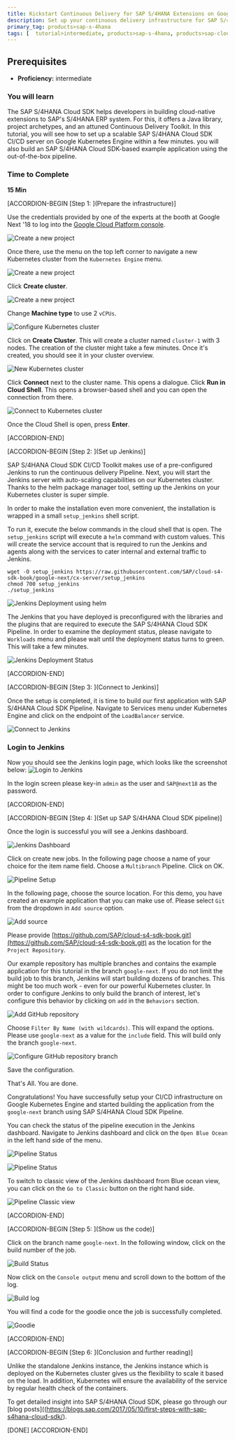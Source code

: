 ```yaml
---
title: Kickstart Continuous Delivery for SAP S/4HANA Extensions on Google Kubernetes Engine
description: Set up your continuous delivery infrastructure for SAP S/4HANA extension applications on Google Kubernetes Engine.
primary_tag: products>sap-s-4hana
tags: [  tutorial>intermediate, products>sap-s-4hana, products>sap-cloud-platform, products>sap-s-4hana-cloud-sdk, topic>cloud, topic>Continues delivery, topic>Pipeline ]
---
```


## Prerequisites  
 - **Proficiency:** intermediate

### You will learn
The SAP S/4HANA Cloud SDK helps developers in building cloud-native extensions to SAP's S/4HANA ERP system. For this, it offers a Java library, project archetypes, and an attuned Continuous Delivery Toolkit. In this tutorial, you will see how to set up a scalable SAP S/4HANA Cloud SDK CI/CD server on Google Kubernetes Engine within a few minutes. you will also build an SAP S/4HANA Cloud SDK-based example application using the out-of-the-box pipeline.

### Time to Complete
**15 Min**

[ACCORDION-BEGIN [Step 1: ](Prepare the infrastructure)]

Use the credentials provided by one of the experts at the booth at Google Next '18 to log into the [Google Cloud Platform console](https://console.cloud.google.com).

![Create a new project](project.png)

Once there, use the menu on the top left corner to navigate a new Kubernetes cluster from the `Kubernetes Engine` menu.

![Create a new project](new.png)

Click **Create cluster**.

![Create a new project](new2.png)

Change **Machine type** to use 2 `vCPUs`.

![Configure Kubernetes cluster](2.PNG)

Click on **Create Cluster**. This will create a cluster named `cluster-1` with 3 nodes.  The creation of the cluster might take a few minutes. Once it's created, you should see it in your cluster overview.

![New Kubernetes cluster](4.PNG)

Click **Connect** next to the cluster name. This opens a dialogue. Click **Run in Cloud Shell**. This opens a browser-based shell and you can open the connection from there.

![Connect to Kubernetes cluster](5.PNG)

Once the Cloud Shell is open, press **Enter**.

[ACCORDION-END]

[ACCORDION-BEGIN [Step 2: ](Set up Jenkins)]

SAP S/4HANA Cloud SDK CI/CD Toolkit makes use of a pre-configured Jenkins to run the continuous delivery Pipeline. Next, you will start the Jenkins server with auto-scaling capabilities on our Kubernetes cluster. Thanks to the helm package manager tool, setting up the Jenkins on your Kubernetes cluster is super simple.

In order to make the installation even more convenient, the installation is wrapped in a small `setup_jenkins` shell script.

To run it, execute the below commands in the cloud shell that is open. The `setup_jenkins` script will execute a `helm` command with custom values. This will create the service account that is required to run the Jenkins and agents along with the services to cater internal and external traffic to Jenkins.

```
wget -O setup_jenkins https://raw.githubusercontent.com/SAP/cloud-s4-sdk-book/google-next/cx-server/setup_jenkins
chmod 700 setup_jenkins
./setup_jenkins
```

![Jenkins Deployment using helm](9.PNG)

The Jenkins that you have deployed is preconfigured with the libraries and the plugins that are required to execute the SAP S/4HANA Cloud SDK Pipeline.
In order to examine the deployment status, please navigate to `Workloads` menu and please wait until the deployment status turns to green. This will take a few minutes.

![Jenkins Deployment Status](11.PNG)

[ACCORDION-END]

[ACCORDION-BEGIN [Step 3: ](Connect to Jenkins)]

Once the setup is completed, it is time to build our first application with SAP S/4HANA Cloud SDK Pipeline. Navigate to Services menu under Kubernetes Engine and click on the endpoint of the `LoadBalancer` service.

![Connect to Jenkins](10.PNG)

### Login to Jenkins

Now you should see the Jenkins login page, which looks like the screenshot below:
![Login to Jenkins](12.PNG)

In the login screen please key-in `admin` as the user and `SAP@next18` as the password.


[ACCORDION-END]

[ACCORDION-BEGIN [Step 4: ](Set up SAP S/4HANA Cloud SDK pipeline)]

Once the login is successful you will see a Jenkins dashboard.

![Jenkins Dashboard](13.PNG)

Click on create new jobs. In the following page choose a name of your choice for the item name field.  Choose a `Multibranch` Pipeline. Click on OK.

![Pipeline Setup](14.PNG)

In the following page, choose the source location. For this demo, you have created an example application that you can make use of. Please select `Git` from the dropdown in `Add source` option.

![Add source](15.PNG)

Please provide [https://github.com/SAP/cloud-s4-sdk-book.git](https://github.com/SAP/cloud-s4-sdk-book.git) as the location for the `Project Repository`.

Our example repository has multiple branches and contains the example application for this tutorial in the branch `google-next`. If you do not limit the build job to this branch, Jenkins will start building dozens of branches. This might be too much work - even for our powerful Kubernetes cluster. In order to configure Jenkins to only build the branch of interest, let's configure this behavior by clicking on `add` in the `Behaviors` section.

![Add GitHub repository](16.PNG)

Choose `Filter By Name (with wildcards)`. This will expand the options. Please use `google-next` as a value for the `include` field.  This will build only the branch `google-next`.

![Configure GitHub repository branch](17.PNG)

Save the configuration.

That's All. You are done.

Congratulations! You have successfully setup your CI/CD infrastructure on Google Kubernetes Engine and started building the application from the `google-next` branch using SAP S/4HANA Cloud SDK Pipeline.

You can check the status of the pipeline execution in the Jenkins dashboard. Navigate to Jenkins dashboard and click on the `Open Blue Ocean` in the left hand side of the menu.

![Pipeline Status](23.PNG)

![Pipeline Status](22.PNG)

To switch to classic view of the Jenkins dashboard from Blue ocean view, you can click on the `Go to Classic` button on the right hand side.

![Pipeline Classic view](18.PNG)

[ACCORDION-END]

[ACCORDION-BEGIN [Step 5: ](Show us the code)]

Click on the branch name `google-next`. In the following window, click on the build number of the job.

![Build Status](19.PNG)

Now click on the `Console output` menu and scroll down to the bottom of the log.

![Build log](20.PNG)

You will find a code for the goodie once the job is successfully completed.

![Goodie](21.PNG)

[ACCORDION-END]

[ACCORDION-BEGIN [Step 6: ](Conclusion and further reading)]

Unlike the standalone Jenkins instance, the Jenkins instance which is deployed on the Kubernetes cluster gives us the flexibility to scale it based on the load. In addition, Kubernetes will ensure the availability of the service by regular health check of the containers.

To get detailed insight into SAP S/4HANA Cloud SDK, please go through our [blog posts]((https://blogs.sap.com/2017/05/10/first-steps-with-sap-s4hana-cloud-sdk/).  

[DONE]
[ACCORDION-END]
